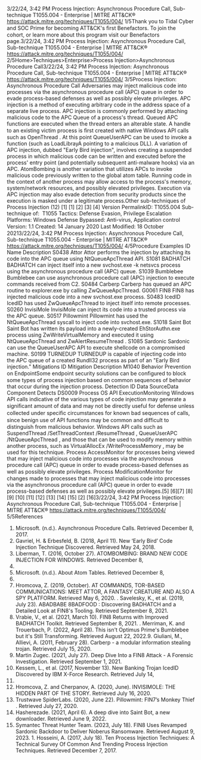3/22/24, 3:42 PM Process Injection: Asynchronous Procedure Call, Sub-technique T1055.004 - Enterprise | MITRE ATT&CK®
https://attack.mitre.org/techniques/T1055/004/ 1/5Thank you to Tidal Cyber and SOC Prime for becoming ATT&CK's ﬁrst Benefactors. To join the cohort, or learn more about this program visit our
Benefactors page.3/22/24, 3:42 PM Process Injection: Asynchronous Procedure Call, Sub-technique T1055.004 - Enterprise | MITRE ATT&CK®
https://attack.mitre.org/techniques/T1055/004/ 2/5Home>Techniques>Enterprise>Process Injection>Asynchronous Procedure Call3/22/24, 3:42 PM Process Injection: Asynchronous Procedure Call, Sub-technique T1055.004 - Enterprise | MITRE ATT&CK®
https://attack.mitre.org/techniques/T1055/004/ 3/5Process Injection: Asynchronous Procedure Call
Adversaries may inject malicious code into processes via the asynchronous procedure call (APC) queue in order to evade process-based
defenses as well as possibly elevate privileges. APC injection is a method of executing arbitrary code in the address space of a separate live
process.
APC injection is commonly performed by attaching malicious code to the APC Queue of a process's thread. Queued APC functions are
executed when the thread enters an alterable state. A handle to an existing victim process is ﬁrst created with native Windows API calls
such as OpenThread . At this point QueueUserAPC can be used to invoke a function (such as LoadLibrayA pointing to a malicious DLL).
A variation of APC injection, dubbed "Early Bird injection", involves creating a suspended process in which malicious code can be written and
executed before the process' entry point (and potentially subsequent anti-malware hooks) via an APC. AtomBombing is another
variation that utilizes APCs to invoke malicious code previously written to the global atom table.
Running code in the context of another process may allow access to the process's memory, system/network resources, and possibly
elevated privileges. Execution via APC injection may also evade detection from security products since the execution is masked under a
legitimate process.Other sub-techniques of Process Injection (12)
[1]
[1]
[2] [3]
[4]
Version PermalinkID: T1055.004
Sub-technique of:  T1055
 
Tactics: Defense Evasion, Privilege Escalation
 
Platforms: Windows
 
Defense Bypassed: Anti-virus, Application control
Version: 1.1
Created: 14 January 2020
Last Modiﬁed: 18 October 20213/22/24, 3:42 PM Process Injection: Asynchronous Procedure Call, Sub-technique T1055.004 - Enterprise | MITRE ATT&CK®
https://attack.mitre.org/techniques/T1055/004/ 4/5Procedure Examples
ID Name Description
S0438 Attor Attor performs the injection by attaching its code into the APC queue using NtQueueApcThread API.
S1081 BADHATCH BADHATCH can inject itself into a new svchost.exe -k netsvcs process using the asynchronous procedure
call (APC) queue.
S1039 Bumblebee Bumblebee can use asynchronous procedure call (APC) injection to execute commands received from C2.
S0484 Carberp Carberp has queued an APC routine to explorer.exe by calling ZwQueueApcThread.
G0061 FIN8 FIN8 has injected malicious code into a new svchost.exe process.
S0483 IcedID IcedID has used ZwQueueApcThread to inject itself into remote processes.
S0260 InvisiMole InvisiMole can inject its code into a trusted process via the APC queue.
S0517 Pillowmint Pillowmint has used the NtQueueApcThread syscall to inject code into svchost.exe.
S1018 Saint Bot Saint Bot has written its payload into a newly-created EhStorAuthn.exe process using
ZwWriteVirtualMemory and executed it using NtQueueApcThread and ZwAlertResumeThread .
S1085 Sardonic Sardonic can use the QueueUserAPC API to execute shellcode on a compromised machine.
S0199 TURNEDUP TURNEDUP is capable of injecting code into the APC queue of a created Rundll32 process as part of an "Early
Bird injection."
Mitigations
ID Mitigation Description
M1040 Behavior Prevention
on EndpointSome endpoint security solutions can be conﬁgured to block some types of process injection based
on common sequences of behavior that occur during the injection process.
Detection
ID Data SourceData Component Detects
DS0009 Process OS API
ExecutionMonitoring Windows API calls indicative of the various types of code injection may generate a
signiﬁcant amount of data and may not be directly useful for defense unless collected under
speciﬁc circumstances for known bad sequences of calls, since benign use of API functions
may be common and diﬃcult to distinguish from malicious behavior. Windows API calls such
as SuspendThread /SetThreadContext /ResumeThread , QueueUserAPC /NtQueueApcThread ,
and those that can be used to modify memory within another process, such as
VirtualAllocEx /WriteProcessMemory , may be used for this technique.
Process
AccessMonitor for processes being viewed that may inject malicious code into processes via the
asynchronous procedure call (APC) queue in order to evade process-based defenses as well as
possibly elevate privileges.
Process
ModiﬁcationMonitor for changes made to processes that may inject malicious code into processes via the
asynchronous procedure call (APC) queue in order to evade process-based defenses as well as
possibly elevate privileges.[5]
[6][7]
[8]
[9]
[10]
[11]
[12]
[13]
[14]
[15]
[2]
[16]3/22/24, 3:42 PM Process Injection: Asynchronous Procedure Call, Sub-technique T1055.004 - Enterprise | MITRE ATT&CK®
https://attack.mitre.org/techniques/T1055/004/ 5/5References
1. Microsoft. (n.d.). Asynchronous Procedure Calls. Retrieved
December 8, 2017.
2. Gavriel, H. & Erbesfeld, B. (2018, April 11). New ‘Early Bird’
Code Injection Technique Discovered. Retrieved May 24, 2018.
3. Liberman, T. (2016, October 27). ATOMBOMBING: BRAND
NEW CODE INJECTION FOR WINDOWS. Retrieved December 8,
2017.
4. Microsoft. (n.d.). About Atom Tables. Retrieved December 8,
2017.
5. Hromcova, Z. (2019, October). AT COMMANDS, TOR-BASED
COMMUNICATIONS: MEET ATTOR, A FANTASY CREATURE
AND ALSO A SPY PLATFORM. Retrieved May 6, 2020.
 . Savelesky, K., et al. (2019, July 23). ABADBABE 8BADFOOD :
Discovering BADHATCH and a Detailed Look at FIN8's
Tooling. Retrieved September 8, 2021.
7. Vrabie, V., et al. (2021, March 10). FIN8 Returns with Improved
BADHATCH Toolkit. Retrieved September 8, 2021.
 . Merriman, K. and Trouerbach, P. (2022, April 28). This isn't
Optimus Prime's Bumblebee but it's Still Transforming.
Retrieved August 22, 2022.9. Giuliani, M., Allievi, A. (2011, February 28). Carberp - a modular
information stealing trojan. Retrieved July 15, 2020.
10. Martin Zugec. (2021, July 27). Deep Dive Into a FIN8 Attack - A
Forensic Investigation. Retrieved September 1, 2021.
11. Kessem, L., et al. (2017, November 13). New Banking Trojan
IcedID Discovered by IBM X-Force Research. Retrieved July 14,
2020.
12. Hromcova, Z. and Cherpanov, A. (2020, June). INVISIMOLE:
THE HIDDEN PART OF THE STORY. Retrieved July 16, 2020.
13. Trustwave SpiderLabs. (2020, June 22). Pillowmint: FIN7’s
Monkey Thief . Retrieved July 27, 2020.
14. Hasherezade. (2021, April 6). A deep dive into Saint Bot, a new
downloader. Retrieved June 9, 2022.
15. Symantec Threat Hunter Team. (2023, July 18). FIN8 Uses
Revamped Sardonic Backdoor to Deliver Noberus
Ransomware. Retrieved August 9, 2023.
1 . Hosseini, A. (2017, July 18). Ten Process Injection Techniques:
A Technical Survey Of Common And Trending Process
Injection Techniques. Retrieved December 7, 2017.